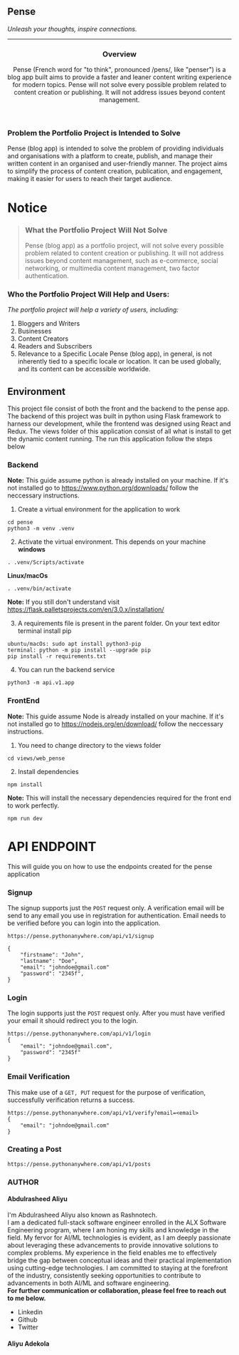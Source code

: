 ## Pense
_Unleash your thoughts, inspire connections._
<hr />

<header>
<h3>Overview</h3>
Pense (French word for "to think", pronounced /pens/, like "penser") is a blog app built aims to provide a faster and leaner content writing experience for modern topics.
Pense will not solve every possible problem related to content creation or publishing. It will not address issues beyond content management.
</header>

### Problem the Portfolio Project is Intended to Solve
Pense (blog app) is intended to solve the problem of providing individuals and organisations with a platform to create, publish, and manage their written content in an organised and user-friendly manner. The project aims to simplify the process of content creation, publication, and engagement, making it easier for users to reach their target audience.

# Notice
> ### What the Portfolio Project Will Not Solve
> Pense (blog app) as a portfolio project, will not solve every possible problem related to content creation or publishing. It will not address issues beyond content management, such as e-commerce, social networking, or multimedia content management, two factor authentication.

### Who the Portfolio Project Will Help and Users:
_The portfolio project will help a variety of users, including:_
1. Bloggers and Writers
2. Businesses
3. Content Creators
4. Readers and Subscribers
5. Relevance to a Specific Locale
Pense (blog app), in general, is not inherently tied to a specific locale or location. It can be used globally, and its content can be accessible worldwide.


## Environment
This project file consist of both the front and the backend to the pense app. The backend of this project was built in python using Flask framework to harness our development, while the frontend was designed using React and Redux. The views folder of this application consist of all what is install to get the dynamic content running.
The run this application follow the steps below
### Backend
**Note:** This guide assume python is already installed on your machine. If it's not installed go to https://www.python.org/downloads/ follow the neccessary instructions.
1. Create a virtual environment for the application to work
```
cd pense
python3 -m venv .venv
```
2. Activate the virtual environment. This depends on your machine
**windows**
```
. .venv/Scripts/activate
```
**Linux/macOs**
```
. .venv/bin/activate
```
**Note:** If you still don't understand visit https://flask.palletsprojects.com/en/3.0.x/installation/

3. A requirements file is present in the parent folder. On your text editor terminal install pip
```
ubuntu/macOs: sudo apt install python3-pip
terminal: python -m pip install --upgrade pip
pip install -r requirements.txt
```
4. You can run the backend service
```
python3 -m api.v1.app
```

### FrontEnd
**Note:** This guide assume Node is already installed on your machine. If it's not installed go to https://nodejs.org/en/download/ follow the neccessary instructions.
1. You need to change directory to the views folder
```
cd views/web_pense
```
2. Install dependencies
```
npm install
```
**Note:** This will install the necessary dependencies required for the front end to work perfectly.
```
npm run dev
```


# API ENDPOINT
This will guide you on how to use the endpoints created for the pense application

### Signup
The signup supports just the `POST` request only. A verification email will be send to any email you use in registration for authentication. Email needs to be verified before you can login into the application.
```
https://pense.pythonanywhere.com/api/v1/signup

{
    "firstname": "John",
    "lastname": "Doe",
    "email": "johndoe@gmail.com"
    "password": "2345f",
}
```

### Login
The login supports just the `POST` request only. After you must have verified your email it should redirect you to the login.
```
https://pense.pythonanywhere.com/api/v1/login
{
    "email": "johndoe@gmail.com",
    "password": "2345f"
}
```

### Email Verification
This make use of a `GET, PUT` request for the purpose of verification, successfully verification returns a success.
```
https://pense.pythonanywhere.com/api/v1/verify?email=<email>
{
    "email": "johndoe@gmail.com"
}
```


### Creating a Post
```
https://pense.pythonanywhere.com/api/v1/posts
```

### AUTHOR
#### Abdulrasheed Aliyu
<p>I'm Abdulrasheed Aliyu also known as Rashnotech. <br />
I am a dedicated full-stack software engineer enrolled in the 
ALX Software Engineering program, where I am honing my skills and
knowledge in the field. My fervor for AI/ML technologies is evident,
as I am deeply passionate about leveraging these advancements to provide innovative
solutions to complex problems.
My experience in the field enables me to effectively bridge the gap between conceptual
ideas and their practical implementation using cutting-edge technologies. I am committed to 
staying at the forefront of the industry, consistently seeking opportunities to contribute 
to advancements in both AI/ML and software engineering. <br />
<strong>For further communication or collaboration, please feel free to reach out to me below.</strong>
</p>
<ul>
    <li><a to='https://www.linkedin.com/in/abdulrashnotech/'>Linkedin</a></li>
    <li><a to='https://github.com/Rashnotech'>Github</a></<li>
    <li><a to='https://twitter.com/@rashnotech'>Twitter</a></li>
</ul>

#### Aliyu Adekola